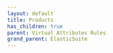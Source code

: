 ```yaml
---
layout: default
title: Products
has_children: true
parent: Virtual Attributes Rules
grand_parent: ElasticSuite
---
```

